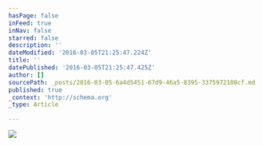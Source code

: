 ```yaml
---
hasPage: false
inFeed: true
inNav: false
starred: false
description: ''
dateModified: '2016-03-05T21:25:47.224Z'
title: ''
datePublished: '2016-03-05T21:25:47.425Z'
author: []
sourcePath: _posts/2016-03-05-6a4d5451-67d9-46a5-8395-3375972108cf.md
published: true
_context: 'http://schema.org'
_type: Article

---
```

![](https://the-grid-user-content.s3-us-west-2.amazonaws.com/4d058ddc-5459-4852-a10d-b744d7c6c8d6.jpg)